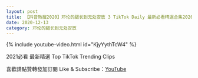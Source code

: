 ```yaml
---
layout: post
title: 【抖音熱搜2020】邓伦的腿长到无处安放 3 TikTok Daily 最新必看精選合集2020 12 13
date: 2020-12-13
category: 邓伦的腿长到无处安放
---
```


{% include youtube-video.html id="KjyYythTcW4" %}

2021必看 最新精選 Top TikTok Trending Clips

喜歡請點贊轉發加訂閱 Like & Subscribe：[YouTube](https://www.youtube.com/channel/UCAoR7VcanIPd04uEq_GIylA/videos)

